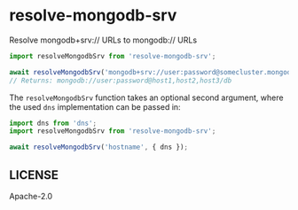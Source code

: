 # resolve-mongodb-srv

Resolve mongodb+srv:// URLs to mongodb:// URLs

```js
import resolveMongodbSrv from 'resolve-mongodb-srv';

await resolveMongodbSrv('mongodb+srv://user:password@somecluster.mongodb.net/db');
// Returns: mongodb://user:password@host1,host2,host3/db
```

The `resolveMongodbSrv` function takes an optional second argument, where the
used `dns` implementation can be passed in:

```js
import dns from 'dns';
import resolveMongodbSrv from 'resolve-mongodb-srv';

await resolveMongodbSrv('hostname', { dns });
```

## LICENSE

Apache-2.0
